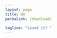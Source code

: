 ```yaml
---
layout: page
title: DO
permalink: /download/

tagline: "Loved it? "
---
```



<br>
<div class="download">

</div>
